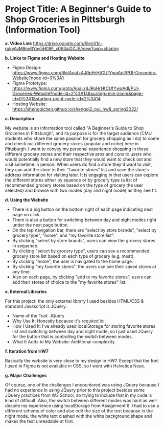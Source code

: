 # Project Title: A Beginner's Guide to Shop Groceries in Pittsburgh (Information Tool)

**a. Video Link**
https://drive.google.com/file/d/1c-rukyAyM9nvRYay5H08F_x093aiDZJE/view?usp=sharing

**b. Links to Figma and Hosting Website**

- Figma Design: https://www.figma.com/file/AoaLr4JRpHrHtCUfYwqAdl/PUI-Groceries-Website?node-id=0%3A1
- Figma Prototype: https://www.figma.com/proto/AoaLr4JRpHrHtCUfYwqAdl/PUI-Groceries-Website?node-id=2%3A14&scaling=min-zoom&page-id=0%3A1&starting-point-node-id=2%3A14
- Hosting Website: https://shengqichen.github.io/shengqi2_pui_hw8_spring2022/

**c. Description**

My website is an information tool called "A Beginner's Guide to Shop Groceries in Pittsburgh", and its purpose is for the target audience (CMU students who share the same passion for grocery shopping as I do) to come and check out different grocery stores (popular and niche) here in Pittsburgh. I want to convey my personal experience shopping in these different grocery stores and their respective pros and cons to users who would potentially find a new store that they would want to check out and visit sometime in person. When users do find a store they'd want to visit, they can add the store to their "favorite stores" list and save the store's address information for visiting later. It is engaging in that users can explore the different stores either by squence or by grocery type (a list of recommended grocery stores based on the type of grocery the user selected) and browse with two modes (day and night mode) as they see fit.

**d. Using the Website**

- There is a big button on the bottom right of each page indicating next page on click. 
- There is also a button for switching between day and night modes right under the next page button. 
- On the top navigation bar, there are "select by store brands", "select by grocery type", "home", and "my favorite store list". 
- By clicking "select by store brands", users can view the grocery stores in sequence. 
- By clicking "select by grocery type", users can see a recommended grocery store list based on each type of grocery (e.g. meat). 
- By clicking "home", the user is navigated to the home page. 
- By clicking "my favorite stores", the users can see their saved stores at any time.
- Also on each page, by clicking "add to my favorite stores", users can add their stores of choice to the "my favorite stores" list.

**e. External Libraries**

For this project, the only external library I used besides HTML/CSS & standard Javascript is JQuery. 
- Name of the Tool: JQuery
- Why Use It: Honestly because it's required lol. 
- How I Used It: I've already used localStorage for storing favorite stores list and switching between day and night mode, so I just used JQuery for the button that is controlling the switch between modes.
- What It Adds to My Website: Additional complexity.

**f. Iteration from HW7**

Basically the website is very close to my design in HW7. Except that the font I used in Figma is not available in CSS, so I went with Helvetica Neue.

**g. Major Challenges**

Of course, one of the challenges I encountered was using JQuery because I had no experience in using JQuery prior to this project besides some JQuery practices from W3 School, so trying to include that in my code is kind of difficult. Also, the switch between different modes was hard as well despite my experience using localStorage from Assignment 6. I had to use a different scheme of color and also edit the size of the text because in the night mode, the white text clashed with the white background shape and makes the text unreadable at first.
